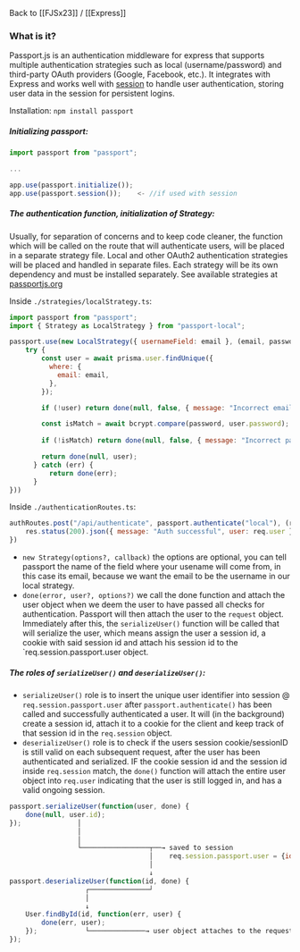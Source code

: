 Back to [[FJSx23]] / [[Express]]
### What is it?
Passport.js is an authentication middleware for express that supports multiple authentication strategies such as local (username/password) and third-party OAuth providers (Google, Facebook, etc.). It integrates with Express and works well with [session](session) to handle user authentication, storing user data in the session for persistent logins.

Installation:
`npm install passport`
##### Initializing passport:

```javascript
import passport from "passport";

...

app.use(passport.initialize());
app.use(passport.session());    <- //if used with session
```

##### The authentication function, initialization of Strategy:
Usually, for separation of concerns and to keep code cleaner, the function which will be called on the route that will authenticate users, will be placed in a separate strategy file. Local and other OAuth2 authentication strategies will be placed and handled in separate files. Each strategy will be its own dependency and must be installed separately. See available strategies at [passportjs.org](https://www.passportjs.org/packages/)

Inside `./strategies/localStrategy.ts`:
```javascript
import passport from "passport";
import { Strategy as LocalStrategy } from "passport-local";

passport.use(new LocalStrategy({ usernameField: email }, (email, password, done) => {
	try {
        const user = await prisma.user.findUnique({
          where: {
            email: email,
          },
        });

        if (!user) return done(null, false, { message: "Incorrect email." });

        const isMatch = await bcrypt.compare(password, user.password);
        
        if (!isMatch) return done(null, false, { message: "Incorrect password." });

        return done(null, user);
      } catch (err) {
	      return done(err);
      }
}))
```

Inside `./authenticationRoutes.ts`:
```javascript
authRoutes.post("/api/authenticate", passport.authenticate("local"), (req, res) => {
	res.status(200).json({ message: "Auth successful", user: req.user });
})
```

- `new Strategy(options?, callback)` the options are optional, you can tell passport the name of the field where your usename will come from, in this case its email, because we want the email to be the username in our local strategy.
- `done(error, user?, options?)` we call the done function and attach the user object when we deem the user to have passed all checks for authentication. Passport will then attach the user to the `request` object. Immediately after this, the `serializeUser()` function will be called that will serialize the user, which means assign the user a session id, a cookie with said session id and attach his session id to the `req.session.passport.user object.
##### The roles of `serializeUser()` and `deserializeUser()`:

- `serializeUser()` role is to insert the unique user identifier into session @ `req.session.passport.user` after `passport.authenticate()` has been called and successfully authenticated a user. It will (in the background) create a session id, attach it to a cookie for the client and keep track of that session id in the `req.session` object. 
- `deserializeUser()` role is to check if the users session cookie/sessionID is still valid on each subsequent request, after the user has been authenticated and serialized. IF the cookie session id and the session id inside `req.session` match, the `done()` function will attach the entire user object into `req.user` indicating that the user is still logged in, and has a valid ongoing session.

```javascript
passport.serializeUser(function(user, done) {
    done(null, user.id);
});              │
                 │ 
                 │
                 └─────────────────┬──→ saved to session
                                   │    req.session.passport.user = {id: '..'}
                                   │
                                   ↓           
passport.deserializeUser(function(id, done) {
                   ┌───────────────┘
                   │
                   ↓ 
    User.findById(id, function(err, user) {
        done(err, user);
    });            └──────────────→ user object attaches to the request as req.user   
});
```



